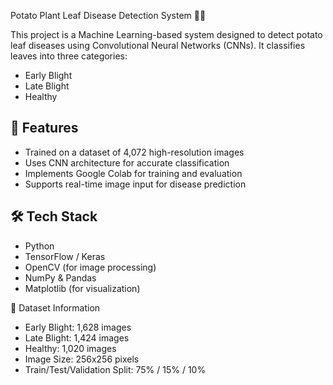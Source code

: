 Potato Plant Leaf Disease Detection System 🌿🥔

This project is a Machine Learning-based system designed to detect potato leaf diseases using Convolutional Neural Networks (CNNs). It classifies leaves into three categories:  
- Early Blight
- Late Blight
- Healthy

## 🚀 Features
- Trained on a dataset of 4,072 high-resolution images
- Uses CNN architecture for accurate classification  
- Implements Google Colab for training and evaluation  
- Supports real-time image input for disease prediction  

## 🛠 Tech Stack
- Python
- TensorFlow / Keras
- OpenCV (for image processing)  
- NumPy & Pandas
- Matplotlib (for visualization)  

📂 Dataset Information
- Early Blight: 1,628 images  
- Late Blight: 1,424 images  
- Healthy: 1,020 images  
- Image Size: 256x256 pixels  
- Train/Test/Validation Split: 75% / 15% / 10%  
